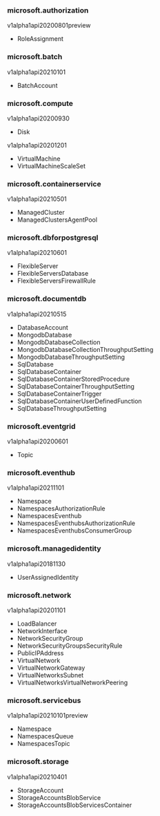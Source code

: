 ### microsoft.authorization

v1alpha1api20200801preview

- RoleAssignment

### microsoft.batch

v1alpha1api20210101

- BatchAccount

### microsoft.compute

v1alpha1api20200930

- Disk

v1alpha1api20201201

- VirtualMachine
- VirtualMachineScaleSet

### microsoft.containerservice

v1alpha1api20210501

- ManagedCluster
- ManagedClustersAgentPool

### microsoft.dbforpostgresql

v1alpha1api20210601

- FlexibleServer
- FlexibleServersDatabase
- FlexibleServersFirewallRule

### microsoft.documentdb

v1alpha1api20210515

- DatabaseAccount
- MongodbDatabase
- MongodbDatabaseCollection
- MongodbDatabaseCollectionThroughputSetting
- MongodbDatabaseThroughputSetting
- SqlDatabase
- SqlDatabaseContainer
- SqlDatabaseContainerStoredProcedure
- SqlDatabaseContainerThroughputSetting
- SqlDatabaseContainerTrigger
- SqlDatabaseContainerUserDefinedFunction
- SqlDatabaseThroughputSetting

### microsoft.eventgrid

v1alpha1api20200601

- Topic

### microsoft.eventhub

v1alpha1api20211101

- Namespace
- NamespacesAuthorizationRule
- NamespacesEventhub
- NamespacesEventhubsAuthorizationRule
- NamespacesEventhubsConsumerGroup

### microsoft.managedidentity

v1alpha1api20181130

- UserAssignedIdentity

### microsoft.network

v1alpha1api20201101

- LoadBalancer
- NetworkInterface
- NetworkSecurityGroup
- NetworkSecurityGroupsSecurityRule
- PublicIPAddress
- VirtualNetwork
- VirtualNetworkGateway
- VirtualNetworksSubnet
- VirtualNetworksVirtualNetworkPeering

### microsoft.servicebus

v1alpha1api20210101preview

- Namespace
- NamespacesQueue
- NamespacesTopic

### microsoft.storage

v1alpha1api20210401

- StorageAccount
- StorageAccountsBlobService
- StorageAccountsBlobServicesContainer

